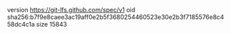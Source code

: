 version https://git-lfs.github.com/spec/v1
oid sha256:b7f9e8caee3ac19aff0e2b5f3680254460523e30e2b3f7185576e8c458dc4c1a
size 15843
